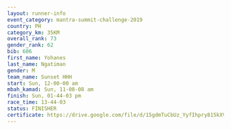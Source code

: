```yaml
---
layout: runner-info 
event_category: mantra-summit-challenge-2019 
country: PH
category_km: 35KM 
overall_rank: 73
gender_rank: 62
bib: 606
first_name: Yohanes
last_name: Ngatiman
gender: M
team_name: Sunset HHH
start: Sun, 12-00-00 am
mbah_kamad: Sun, 11-08-08 am
finish: Sun, 01-44-03 pm
race_time: 13-44-03
status: FINISHER
certificate: https://drive.google.com/file/d/15gdmTuCbUz_YyfIhpry815kXVhMyjiSq/view?usp=sharing
---
```

